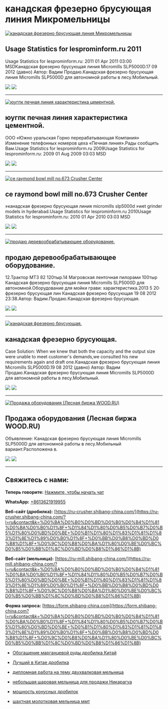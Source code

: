 # канадская фрезерно брусующая линия Микромельницы

<a href="https://swt.shibang-china.com/?l=ru&img&k=%D0%BA%D0%B0%D0%BD%D0%B0%D0%B4%D1%81%D0%BA%D0%B0%D1%8F+%D1%84%D1%80%D0%B5%D0%B7%D0%B5%D1%80%D0%BD%D0%BE+%D0%B1%D1%80%D1%83%D1%81%D1%83%D1%8E%D1%89%D0%B0%D1%8F+%D0%BB%D0%B8%D0%BD%D0%B8%D1%8F+%D0%9C%D0%B8%D0%BA%D1%80%D0%BE%D0%BC%D0%B5%D0%BB%D1%8C%D0%BD%D0%B8%D1%86%D1%8B" target="_blank">![канадская фрезерно брусующая линия Микромельницы](http://static.shibang-china.com/all-800x300/1402.jpg)</a>

## Usage Statistics for lesprominform.ru 2011
Usage Statistics for lesprominform.ru: 2011 01 Apr 2011 03:00 MSDКанадская фрезерно брусующая линия Micromills SLP5000D.17 09 2012 (давно) Автор: Вадим Продаю.Канадская фрезерно брусующая линия Micromills SLP5000D для автономной работы в лесу.Мобильный.


<a href="https://whatsapp.shibangsoft.com/WhatsApp.php" target="_blank" title="WhatsApp">![](http://static.shibang-china.com/icon/whatsapp.png)</a> <a href="https://swt.shibang-china.com/?l=ru&icon&k=%D0%BA%D0%B0%D0%BD%D0%B0%D0%B4%D1%81%D0%BA%D0%B0%D1%8F+%D1%84%D1%80%D0%B5%D0%B7%D0%B5%D1%80%D0%BD%D0%BE+%D0%B1%D1%80%D1%83%D1%81%D1%83%D1%8E%D1%89%D0%B0%D1%8F+%D0%BB%D0%B8%D0%BD%D0%B8%D1%8F+%D0%9C%D0%B8%D0%BA%D1%80%D0%BE%D0%BC%D0%B5%D0%BB%D1%8C%D0%BD%D0%B8%D1%86%D1%8B" target="_blank">![](http://static.shibang-china.com/icon/chat-ru.png)</a>

---

<a href="https://swt.shibang-china.com/?l=ru&img&k=%D0%BA%D0%B0%D0%BD%D0%B0%D0%B4%D1%81%D0%BA%D0%B0%D1%8F+%D1%84%D1%80%D0%B5%D0%B7%D0%B5%D1%80%D0%BD%D0%BE+%D0%B1%D1%80%D1%83%D1%81%D1%83%D1%8E%D1%89%D0%B0%D1%8F+%D0%BB%D0%B8%D0%BD%D0%B8%D1%8F+%D0%9C%D0%B8%D0%BA%D1%80%D0%BE%D0%BC%D0%B5%D0%BB%D1%8C%D0%BD%D0%B8%D1%86%D1%8B" target="_blank">![юугпк печная линия характеристика цементной.](http://static.shibang-china.com/all-800x300/1228.jpg)</a>

## юугпк печная линия характеристика цементной.
ООО &#171;Южно уральская Горно перерабатывающая Компания&#187; Изменение телефонных номеров цеха &#171;Печная линия&#187;.Рады сообщить Вам.Usage Statistics for lesprominform.ru 2009Usage Statistics for lesprominform.ru: 2009 01 Aug 2009 03:03 MSD


<a href="https://whatsapp.shibangsoft.com/WhatsApp.php" target="_blank" title="WhatsApp">![](http://static.shibang-china.com/icon/whatsapp.png)</a> <a href="https://swt.shibang-china.com/?l=ru&icon&k=%D0%BA%D0%B0%D0%BD%D0%B0%D0%B4%D1%81%D0%BA%D0%B0%D1%8F+%D1%84%D1%80%D0%B5%D0%B7%D0%B5%D1%80%D0%BD%D0%BE+%D0%B1%D1%80%D1%83%D1%81%D1%83%D1%8E%D1%89%D0%B0%D1%8F+%D0%BB%D0%B8%D0%BD%D0%B8%D1%8F+%D0%9C%D0%B8%D0%BA%D1%80%D0%BE%D0%BC%D0%B5%D0%BB%D1%8C%D0%BD%D0%B8%D1%86%D1%8B" target="_blank">![](http://static.shibang-china.com/icon/chat-ru.png)</a>

---

<a href="https://swt.shibang-china.com/?l=ru&img&k=%D0%BA%D0%B0%D0%BD%D0%B0%D0%B4%D1%81%D0%BA%D0%B0%D1%8F+%D1%84%D1%80%D0%B5%D0%B7%D0%B5%D1%80%D0%BD%D0%BE+%D0%B1%D1%80%D1%83%D1%81%D1%83%D1%8E%D1%89%D0%B0%D1%8F+%D0%BB%D0%B8%D0%BD%D0%B8%D1%8F+%D0%9C%D0%B8%D0%BA%D1%80%D0%BE%D0%BC%D0%B5%D0%BB%D1%8C%D0%BD%D0%B8%D1%86%D1%8B" target="_blank">![ce raymond bowl mill no.673 Crusher Center](http://static.shibang-china.com/all-800x300/822.jpg)</a>

## ce raymond bowl mill no.673 Crusher Center
&#187;канадская фрезерно брусующая линия micromills slp5000d &#187;wet grinder models in hyderabad.Usage Statistics for lesprominform.ru 2010Usage Statistics for lesprominform.ru: 2010 01 Apr 2010 03:03 MSD


<a href="https://whatsapp.shibangsoft.com/WhatsApp.php" target="_blank" title="WhatsApp">![](http://static.shibang-china.com/icon/whatsapp.png)</a> <a href="https://swt.shibang-china.com/?l=ru&icon&k=%D0%BA%D0%B0%D0%BD%D0%B0%D0%B4%D1%81%D0%BA%D0%B0%D1%8F+%D1%84%D1%80%D0%B5%D0%B7%D0%B5%D1%80%D0%BD%D0%BE+%D0%B1%D1%80%D1%83%D1%81%D1%83%D1%8E%D1%89%D0%B0%D1%8F+%D0%BB%D0%B8%D0%BD%D0%B8%D1%8F+%D0%9C%D0%B8%D0%BA%D1%80%D0%BE%D0%BC%D0%B5%D0%BB%D1%8C%D0%BD%D0%B8%D1%86%D1%8B" target="_blank">![](http://static.shibang-china.com/icon/chat-ru.png)</a>

---

<a href="https://swt.shibang-china.com/?l=ru&img&k=%D0%BA%D0%B0%D0%BD%D0%B0%D0%B4%D1%81%D0%BA%D0%B0%D1%8F+%D1%84%D1%80%D0%B5%D0%B7%D0%B5%D1%80%D0%BD%D0%BE+%D0%B1%D1%80%D1%83%D1%81%D1%83%D1%8E%D1%89%D0%B0%D1%8F+%D0%BB%D0%B8%D0%BD%D0%B8%D1%8F+%D0%9C%D0%B8%D0%BA%D1%80%D0%BE%D0%BC%D0%B5%D0%BB%D1%8C%D0%BD%D0%B8%D1%86%D1%8B" target="_blank">![продаю деревообрабатывающее оборудование.](http://static.shibang-china.com/all-800x300/186.jpg)</a>

## продаю деревообрабатывающее оборудование.
12.Трактор МТЗ 82 120тыр.14 Магровская ленточная пилорами 100тыр Канадская фрезерно брусующая линия Micromills SLP5000D для автономной.Оборудование для мойки грави: характеристика.2013 5 20&#0183;&#32;фрезерно брусующая лин Канадская фрезерно брусующая 19 08 2012 23:38.Автор: Вадим.Продаю.Канадская фрезерно брусующая.


<a href="https://whatsapp.shibangsoft.com/WhatsApp.php" target="_blank" title="WhatsApp">![](http://static.shibang-china.com/icon/whatsapp.png)</a> <a href="https://swt.shibang-china.com/?l=ru&icon&k=%D0%BA%D0%B0%D0%BD%D0%B0%D0%B4%D1%81%D0%BA%D0%B0%D1%8F+%D1%84%D1%80%D0%B5%D0%B7%D0%B5%D1%80%D0%BD%D0%BE+%D0%B1%D1%80%D1%83%D1%81%D1%83%D1%8E%D1%89%D0%B0%D1%8F+%D0%BB%D0%B8%D0%BD%D0%B8%D1%8F+%D0%9C%D0%B8%D0%BA%D1%80%D0%BE%D0%BC%D0%B5%D0%BB%D1%8C%D0%BD%D0%B8%D1%86%D1%8B" target="_blank">![](http://static.shibang-china.com/icon/chat-ru.png)</a>

---

<a href="https://swt.shibang-china.com/?l=ru&img&k=%D0%BA%D0%B0%D0%BD%D0%B0%D0%B4%D1%81%D0%BA%D0%B0%D1%8F+%D1%84%D1%80%D0%B5%D0%B7%D0%B5%D1%80%D0%BD%D0%BE+%D0%B1%D1%80%D1%83%D1%81%D1%83%D1%8E%D1%89%D0%B0%D1%8F+%D0%BB%D0%B8%D0%BD%D0%B8%D1%8F+%D0%9C%D0%B8%D0%BA%D1%80%D0%BE%D0%BC%D0%B5%D0%BB%D1%8C%D0%BD%D0%B8%D1%86%D1%8B" target="_blank">![канадская фрезерно брусующая.](http://static.shibang-china.com/all-800x300/995.jpg)</a>

## канадская фрезерно брусующая.
Case Solution: When we knew that both the capacity and the output size were unable to meet customer's demands,we consulted his new requirements again and draft one.Канадская фрезерно брусующая линия Micromills SLP5000D.19 08 2012 (давно) Автор: Вадим Продаю.Канадская фрезерно брусующая линия Micromills SLP5000D для автономной работы в лесу.Мобильный.


<a href="https://whatsapp.shibangsoft.com/WhatsApp.php" target="_blank" title="WhatsApp">![](http://static.shibang-china.com/icon/whatsapp.png)</a> <a href="https://swt.shibang-china.com/?l=ru&icon&k=%D0%BA%D0%B0%D0%BD%D0%B0%D0%B4%D1%81%D0%BA%D0%B0%D1%8F+%D1%84%D1%80%D0%B5%D0%B7%D0%B5%D1%80%D0%BD%D0%BE+%D0%B1%D1%80%D1%83%D1%81%D1%83%D1%8E%D1%89%D0%B0%D1%8F+%D0%BB%D0%B8%D0%BD%D0%B8%D1%8F+%D0%9C%D0%B8%D0%BA%D1%80%D0%BE%D0%BC%D0%B5%D0%BB%D1%8C%D0%BD%D0%B8%D1%86%D1%8B" target="_blank">![](http://static.shibang-china.com/icon/chat-ru.png)</a>

---

<a href="https://swt.shibang-china.com/?l=ru&img&k=%D0%BA%D0%B0%D0%BD%D0%B0%D0%B4%D1%81%D0%BA%D0%B0%D1%8F+%D1%84%D1%80%D0%B5%D0%B7%D0%B5%D1%80%D0%BD%D0%BE+%D0%B1%D1%80%D1%83%D1%81%D1%83%D1%8E%D1%89%D0%B0%D1%8F+%D0%BB%D0%B8%D0%BD%D0%B8%D1%8F+%D0%9C%D0%B8%D0%BA%D1%80%D0%BE%D0%BC%D0%B5%D0%BB%D1%8C%D0%BD%D0%B8%D1%86%D1%8B" target="_blank">![Продажа оборудования (Лесная биржа WOOD.RU)](http://static.shibang-china.com/all-800x300/1157.jpg)</a>

## Продажа оборудования (Лесная биржа WOOD.RU)
Объявление: Канадская фрезерно брусующая линия Micromills SLP5000D для автономной работы в лесу.Мобильный вариант.Расположена в.

<a href="https://whatsapp.shibangsoft.com/WhatsApp.php" target="_blank" title="WhatsApp">![](http://static.shibang-china.com/icon/whatsapp.png)</a> <a href="https://swt.shibang-china.com/?l=ru&icon&k=%D0%BA%D0%B0%D0%BD%D0%B0%D0%B4%D1%81%D0%BA%D0%B0%D1%8F+%D1%84%D1%80%D0%B5%D0%B7%D0%B5%D1%80%D0%BD%D0%BE+%D0%B1%D1%80%D1%83%D1%81%D1%83%D1%8E%D1%89%D0%B0%D1%8F+%D0%BB%D0%B8%D0%BD%D0%B8%D1%8F+%D0%9C%D0%B8%D0%BA%D1%80%D0%BE%D0%BC%D0%B5%D0%BB%D1%8C%D0%BD%D0%B8%D1%86%D1%8B" target="_blank">![](http://static.shibang-china.com/icon/chat-ru.png)</a>

---
## Свяжитесь с нами:

**Теперь говорите:** [Нажмите, чтобы начать чат](https://swt.shibang-china.com?l=ru&contact&k=%D0%BA%D0%B0%D0%BD%D0%B0%D0%B4%D1%81%D0%BA%D0%B0%D1%8F+%D1%84%D1%80%D0%B5%D0%B7%D0%B5%D1%80%D0%BD%D0%BE+%D0%B1%D1%80%D1%83%D1%81%D1%83%D1%8E%D1%89%D0%B0%D1%8F+%D0%BB%D0%B8%D0%BD%D0%B8%D1%8F+%D0%9C%D0%B8%D0%BA%D1%80%D0%BE%D0%BC%D0%B5%D0%BB%D1%8C%D0%BD%D0%B8%D1%86%D1%8B)

**WhatsApp:**  [+8613621919955](https://whatsapp.shibangsoft.com/WhatsApp.php)

**Веб-сайт (дробилка):** [https://ru-crusher.shibang-china.com/](https://ru-crusher.shibang-china.com/?l=ru&contact&k=%D0%BA%D0%B0%D0%BD%D0%B0%D0%B4%D1%81%D0%BA%D0%B0%D1%8F+%D1%84%D1%80%D0%B5%D0%B7%D0%B5%D1%80%D0%BD%D0%BE+%D0%B1%D1%80%D1%83%D1%81%D1%83%D1%8E%D1%89%D0%B0%D1%8F+%D0%BB%D0%B8%D0%BD%D0%B8%D1%8F+%D0%9C%D0%B8%D0%BA%D1%80%D0%BE%D0%BC%D0%B5%D0%BB%D1%8C%D0%BD%D0%B8%D1%86%D1%8B)

**Веб-сайт (мельница):** [https://ru-mill.shibang-china.com/](https://ru-mill.shibang-china.com/?l=ru&contact&k=%D0%BA%D0%B0%D0%BD%D0%B0%D0%B4%D1%81%D0%BA%D0%B0%D1%8F+%D1%84%D1%80%D0%B5%D0%B7%D0%B5%D1%80%D0%BD%D0%BE+%D0%B1%D1%80%D1%83%D1%81%D1%83%D1%8E%D1%89%D0%B0%D1%8F+%D0%BB%D0%B8%D0%BD%D0%B8%D1%8F+%D0%9C%D0%B8%D0%BA%D1%80%D0%BE%D0%BC%D0%B5%D0%BB%D1%8C%D0%BD%D0%B8%D1%86%D1%8B)

**Форма запроса:** [https://form.shibang-china.com](https://form.shibang-china.com?l=ru&contact&k=%D0%BA%D0%B0%D0%BD%D0%B0%D0%B4%D1%81%D0%BA%D0%B0%D1%8F+%D1%84%D1%80%D0%B5%D0%B7%D0%B5%D1%80%D0%BD%D0%BE+%D0%B1%D1%80%D1%83%D1%81%D1%83%D1%8E%D1%89%D0%B0%D1%8F+%D0%BB%D0%B8%D0%BD%D0%B8%D1%8F+%D0%9C%D0%B8%D0%BA%D1%80%D0%BE%D0%BC%D0%B5%D0%BB%D1%8C%D0%BD%D0%B8%D1%86%D1%8B)

* [Обогащение марганцевой руды дробилка Китай](../110/%D0%9E%D0%B1%D0%BE%D0%B3%D0%B0%D1%89%D0%B5%D0%BD%D0%B8%D0%B5%20%D0%BC%D0%B0%D1%80%D0%B3%D0%B0%D0%BD%D1%86%D0%B5%D0%B2%D0%BE%D0%B9%20%D1%80%D1%83%D0%B4%D1%8B%20%D0%B4%D1%80%D0%BE%D0%B1%D0%B8%D0%BB%D0%BA%D0%B0%20%D0%9A%D0%B8%D1%82%D0%B0%D0%B9.md)

* [Лучший в Китае дробилка](../115/%D0%9B%D1%83%D1%87%D1%88%D0%B8%D0%B9%20%D0%B2%20%D0%9A%D0%B8%D1%82%D0%B0%D0%B5%20%D0%B4%D1%80%D0%BE%D0%B1%D0%B8%D0%BB%D0%BA%D0%B0.md)

* [дипломная работа на тему двухвалковая мельница](../110/%D0%B4%D0%B8%D0%BF%D0%BB%D0%BE%D0%BC%D0%BD%D0%B0%D1%8F%20%D1%80%D0%B0%D0%B1%D0%BE%D1%82%D0%B0%20%D0%BD%D0%B0%20%D1%82%D0%B5%D0%BC%D1%83%20%D0%B4%D0%B2%D1%83%D1%85%D0%B2%D0%B0%D0%BB%D0%BA%D0%BE%D0%B2%D0%B0%D1%8F%20%D0%BC%D0%B5%D0%BB%D1%8C%D0%BD%D0%B8%D1%86%D0%B0.md)

* [небольшая шаровая мельница для продажи Никарагуа](../118/%D0%BD%D0%B5%D0%B1%D0%BE%D0%BB%D1%8C%D1%88%D0%B0%D1%8F%20%D1%88%D0%B0%D1%80%D0%BE%D0%B2%D0%B0%D1%8F%20%D0%BC%D0%B5%D0%BB%D1%8C%D0%BD%D0%B8%D1%86%D0%B0%20%D0%B4%D0%BB%D1%8F%20%D0%BF%D1%80%D0%BE%D0%B4%D0%B0%D0%B6%D0%B8%20%D0%9D%D0%B8%D0%BA%D0%B0%D1%80%D0%B0%D0%B3%D1%83%D0%B0.md)

* [мощность конусных дробилок](../113/%D0%BC%D0%BE%D1%89%D0%BD%D0%BE%D1%81%D1%82%D1%8C%20%D0%BA%D0%BE%D0%BD%D1%83%D1%81%D0%BD%D1%8B%D1%85%20%D0%B4%D1%80%D0%BE%D0%B1%D0%B8%D0%BB%D0%BE%D0%BA.md)

* [шахтная молотковая мельница ммт](../106/%D1%88%D0%B0%D1%85%D1%82%D0%BD%D0%B0%D1%8F%20%D0%BC%D0%BE%D0%BB%D0%BE%D1%82%D0%BA%D0%BE%D0%B2%D0%B0%D1%8F%20%D0%BC%D0%B5%D0%BB%D1%8C%D0%BD%D0%B8%D1%86%D0%B0%20%D0%BC%D0%BC%D1%82.md)